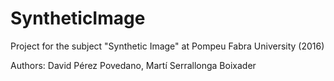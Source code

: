 # SyntheticImage

Project for the subject "Synthetic Image" at Pompeu Fabra University (2016)

Authors: David Pérez Povedano, Martí Serrallonga Boixader
